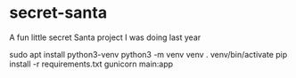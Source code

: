 # secret-santa
A fun little secret Santa project I was doing last year

sudo apt install python3-venv
python3 -m venv venv
. venv/bin/activate
pip install -r requirements.txt
gunicorn main:app
